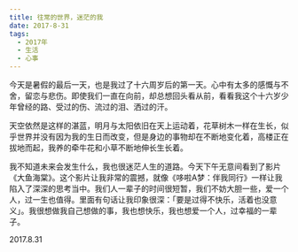 ```yaml
---
title: 往常的世界，迷茫的我
date: 2017-8-31
tags:
  - 2017年
  - 生活
  - 心事
---
```


今天是暑假的最后一天，也是我过了十六周岁后的第一天。心中有太多的感慨与不舍，留恋与悲伤。即使我们一直在向前，却总想回头看从前，看看我这个十六岁少年曾经的路、受过的伤、流过的泪、洒过的汗。

天空依然是这样的湛蓝，明月与太阳依旧在天上运动着，花草树木一样在生长，似乎世界并没有因为我的生日而改变，但是身边的事物却在不断地变化着，高楼正在拔地而起，我养的牵牛花和小草不断地伸长生长着。

我不知道未来会发生什么，我也很迷茫人生的道路。今天下午无意间看到了影片《大鱼海棠》。这个影片让我非常的震撼，就像《哆啦A梦：伴我同行》一样让我陷入了深深的思考当中。我们人一辈子的时间很短暂，我们不妨大胆一些，爱一个人，过一生也值得。里面有句话让我印象很深：「要是过得不快乐，活着也没意义」。我很想做我自己想做的事，我也想快乐，我也想爱一个人，过幸福的一辈子。

2017.8.31
